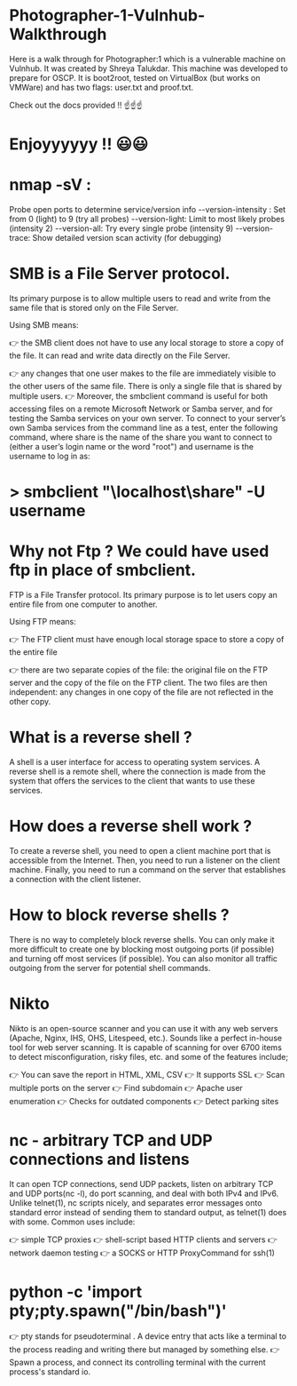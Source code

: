 # Photographer-1-Vulnhub-Walkthrough
Here is a walk through for Photographer:1 which is a vulnerable machine on Vulnhub. It was created by Shreya Talukdar. This machine was developed to prepare for OSCP. It is boot2root, tested on VirtualBox (but works on VMWare) and has two flags: user.txt and proof.txt.

Check out the docs provided !! :point_up::point_up::point_up:

# Enjoyyyyyy !! :smiley::smiley:

# nmap -sV :
Probe open ports to determine service/version info
  --version-intensity <level>: Set from 0 (light) to 9 (try all probes)
  --version-light: Limit to most likely probes (intensity 2)
  --version-all: Try every single probe (intensity 9)
  --version-trace: Show detailed version scan activity (for debugging)

# SMB is a File Server protocol. 
Its primary purpose is to allow multiple users to read and write from the same file that is stored only on the File Server.

Using SMB means:

:point_right: the SMB client does not have to use any local storage to store a copy of the file. It can read and write data directly on the File Server.

:point_right: any changes that one user makes to the file are immediately visible to the other users of the same file. There is only a single file that is shared by multiple users.
:point_right: Moreover, the smbclient command is useful for both accessing files on a remote Microsoft Network or Samba server, and for testing the Samba services on your own server.
To connect to your server’s own Samba services from the command line as a test, enter the following command, where share is the name of the share you want to connect to (either a user’s login name or the word "root") and username is the username to log in as:

# > smbclient "\\localhost\share" -U username

# Why not Ftp ? We could have used ftp in place of smbclient.
FTP is a File Transfer protocol. Its primary purpose is to let users copy an entire file from one computer to another.

Using FTP means:

:point_right: The FTP client must have enough local storage space to store a copy of the entire file

:point_right: there are two separate copies of the file: the original file on the FTP server and the copy of the file on the FTP client. The two files are then independent: any changes in one copy of the file are not reflected in the other copy.

# What is a reverse shell ?
A shell is a user interface for access to operating system services. A reverse shell is a remote shell, where the connection is made from the system that offers the services to the client that wants to use these services.

# How does a reverse shell work ?
To create a reverse shell, you need to open a client machine port that is accessible from the Internet. Then, you need to run a listener on the client machine. Finally, you need to run a command on the server that establishes a connection with the client listener.

# How to block reverse shells ?
There is no way to completely block reverse shells. You can only make it more difficult to create one by blocking most outgoing ports (if possible) and turning off most services (if possible). You can also monitor all traffic outgoing from the server for potential shell commands.

# Nikto
Nikto is an open-source scanner and you can use it with any web servers (Apache, Nginx, IHS, OHS, Litespeed, etc.). Sounds like a perfect in-house tool for web server scanning. It is capable of scanning for over 6700 items to detect misconfiguration, risky files, etc. and some of the features include;

:point_right: You can save the report in HTML, XML, CSV
:point_right: It supports SSL
:point_right: Scan multiple ports on the server
:point_right: Find subdomain
:point_right: Apache user enumeration
:point_right: Checks for outdated components
:point_right: Detect parking sites

# nc - arbitrary TCP and UDP connections and listens
It can open TCP connections, send UDP packets, listen on arbitrary TCP and UDP ports(nc -l), do port scanning, and deal with both IPv4 and IPv6. Unlike telnet(1), nc scripts nicely, and separates error messages onto standard error instead of sending them to standard output, as telnet(1) does with some.
Common uses include:

:point_right: simple TCP proxies
:point_right: shell-script based HTTP clients and servers
:point_right: network daemon testing
:point_right: a SOCKS or HTTP ProxyCommand for ssh(1)

# python -c 'import pty;pty.spawn("/bin/bash")'
:point_right: pty stands for pseudoterminal . A device entry that acts like a terminal to the process reading and writing there but managed by something else.
:point_right: Spawn a process, and connect its controlling terminal with the current process's standard io.






